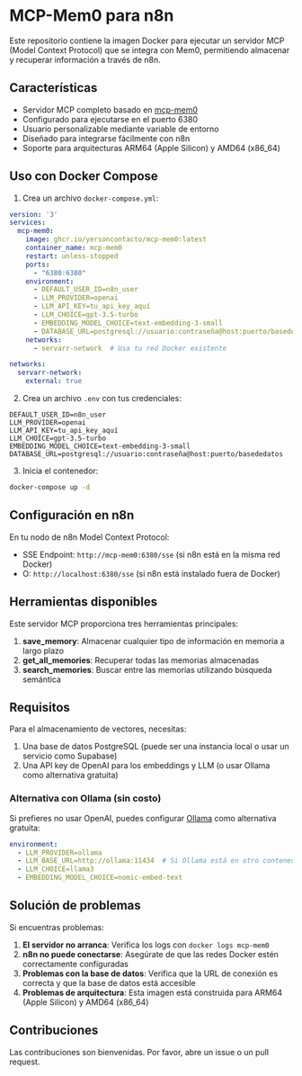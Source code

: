# MCP-Mem0 para n8n

Este repositorio contiene la imagen Docker para ejecutar un servidor MCP (Model Context Protocol) que se integra con Mem0, permitiendo almacenar y recuperar información a través de n8n.

## Características

- Servidor MCP completo basado en [mcp-mem0](https://github.com/coleam00/mcp-mem0)
- Configurado para ejecutarse en el puerto 6380
- Usuario personalizable mediante variable de entorno
- Diseñado para integrarse fácilmente con n8n
- Soporte para arquitecturas ARM64 (Apple Silicon) y AMD64 (x86_64)

## Uso con Docker Compose

1. Crea un archivo `docker-compose.yml`:

```yaml
version: '3'
services:
  mcp-mem0:
    image: ghcr.io/yersoncontacto/mcp-mem0:latest
    container_name: mcp-mem0
    restart: unless-stopped
    ports:
      - "6380:6380"
    environment:
      - DEFAULT_USER_ID=n8n_user
      - LLM_PROVIDER=openai
      - LLM_API_KEY=tu_api_key_aquí
      - LLM_CHOICE=gpt-3.5-turbo
      - EMBEDDING_MODEL_CHOICE=text-embedding-3-small
      - DATABASE_URL=postgresql://usuario:contraseña@host:puerto/basededatos
    networks:
      - servarr-network  # Usa tu red Docker existente

networks:
  servarr-network:
    external: true
```

2. Crea un archivo `.env` con tus credenciales:

```
DEFAULT_USER_ID=n8n_user
LLM_PROVIDER=openai
LLM_API_KEY=tu_api_key_aquí
LLM_CHOICE=gpt-3.5-turbo
EMBEDDING_MODEL_CHOICE=text-embedding-3-small
DATABASE_URL=postgresql://usuario:contraseña@host:puerto/basededatos
```

3. Inicia el contenedor:

```bash
docker-compose up -d
```

## Configuración en n8n

En tu nodo de n8n Model Context Protocol:

- SSE Endpoint: `http://mcp-mem0:6380/sse` (si n8n está en la misma red Docker)
- O: `http://localhost:6380/sse` (si n8n está instalado fuera de Docker)

## Herramientas disponibles

Este servidor MCP proporciona tres herramientas principales:

1. **save_memory**: Almacenar cualquier tipo de información en memoria a largo plazo
2. **get_all_memories**: Recuperar todas las memorias almacenadas
3. **search_memories**: Buscar entre las memorias utilizando búsqueda semántica

## Requisitos

Para el almacenamiento de vectores, necesitas:

1. Una base de datos PostgreSQL (puede ser una instancia local o usar un servicio como Supabase)
2. Una API key de OpenAI para los embeddings y LLM (o usar Ollama como alternativa gratuita)

### Alternativa con Ollama (sin costo)

Si prefieres no usar OpenAI, puedes configurar [Ollama](https://ollama.ai/) como alternativa gratuita:

```yaml
environment:
  - LLM_PROVIDER=ollama
  - LLM_BASE_URL=http://ollama:11434  # Si Ollama está en otro contenedor
  - LLM_CHOICE=llama3
  - EMBEDDING_MODEL_CHOICE=nomic-embed-text
```

## Solución de problemas

Si encuentras problemas:

1. **El servidor no arranca**: Verifica los logs con `docker logs mcp-mem0`
2. **n8n no puede conectarse**: Asegúrate de que las redes Docker estén correctamente configuradas
3. **Problemas con la base de datos**: Verifica que la URL de conexión es correcta y que la base de datos está accesible
4. **Problemas de arquitectura**: Esta imagen está construida para ARM64 (Apple Silicon) y AMD64 (x86_64)

## Contribuciones

Las contribuciones son bienvenidas. Por favor, abre un issue o un pull request.
